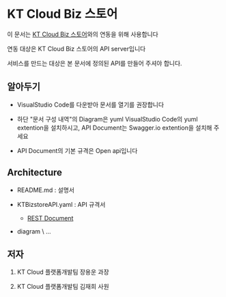 # KT Cloud Biz 스토어

이 문서는 [KT Cloud Biz 스토어](https://cloud.kt.com/bizstore)와의 연동을 위해 사용합니다

연동 대상은 KT Cloud Biz 스토어의 API server입니다

서비스를 만드는 대상은 본 문서에 정의된 API를 만들어 주셔야 합니다. 

## 알아두기

- VisualStudio Code를 다운받아 문서를 열기를 권장합니다

- 하단 "문서 구성 내역"의 Diagram은 yuml VisualStudio Code의 yuml extention을 설치하시고, API Document는 Swagger.io extention을 설치해 주세요

- API Document의 기본 규격은 Open api입니다

## Architecture 

- README.md : 설명서

- KTBizstoreAPI.yaml : API 규격서 
  * [REST Document](https://www.ics.uci.edu/~fielding/pubs/dissertation/rest_arch_style.htm)

- diagram
  \ ...  

## 저자

1. KT Cloud 플랫폼개발팀 장용운 과장

2. KT Cloud 플랫폼개발팀 김재희 사원
